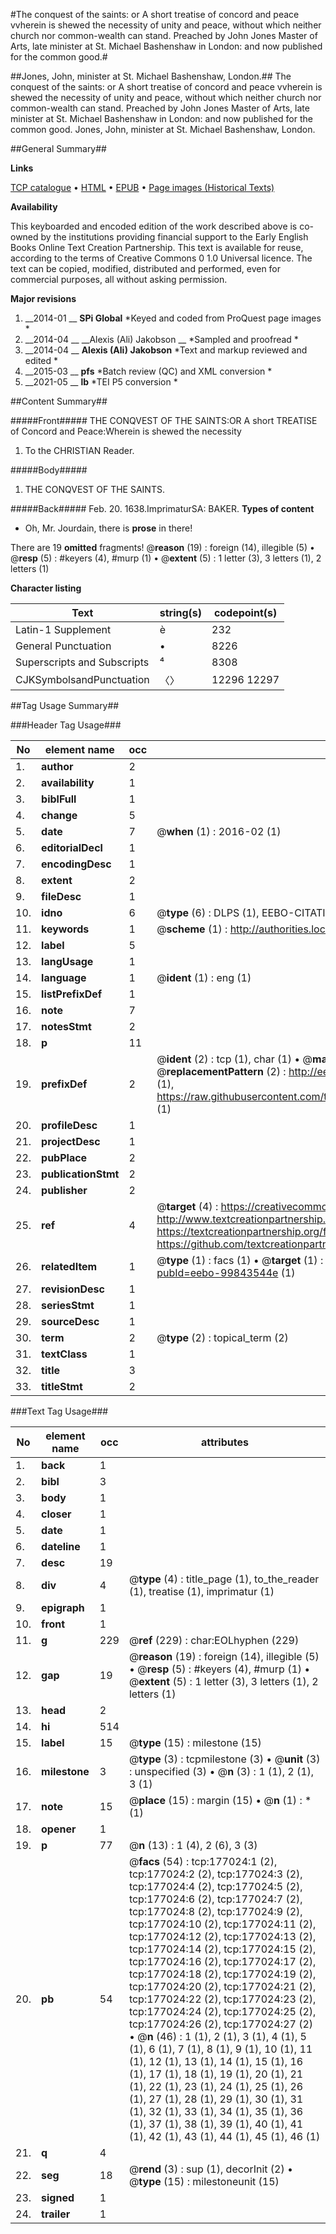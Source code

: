 #The conquest of the saints: or A short treatise of concord and peace vvherein is shewed the necessity of unity and peace, without which neither church nor common-wealth can stand. Preached by John Jones Master of Arts, late minister at St. Michael Bashenshaw in London: and now published for the common good.#

##Jones, John, minister at St. Michael Bashenshaw, London.##
The conquest of the saints: or A short treatise of concord and peace vvherein is shewed the necessity of unity and peace, without which neither church nor common-wealth can stand. Preached by John Jones Master of Arts, late minister at St. Michael Bashenshaw in London: and now published for the common good.
Jones, John, minister at St. Michael Bashenshaw, London.

##General Summary##

**Links**

[TCP catalogue](http://www.ota.ox.ac.uk/tcp/)  • 
[HTML](http://tei.it.ox.ac.uk/tcp/Texts-HTML/free/B14/B14274.html)  • 
[EPUB](http://tei.it.ox.ac.uk/tcp/Texts-EPUB/free/B14/B14274.epub) • 
[Page images (Historical Texts)](https://historicaltexts.jisc.ac.uk/eebo-99843544e)

**Availability**

This keyboarded and encoded edition of the work described above is co-owned by the
    institutions providing financial support to the Early English Books Online Text Creation
    Partnership. This text is available for reuse, according to the terms of  Creative Commons 0 1.0 Universal
    licence. The text can be copied, modified, distributed and performed, even for commercial
    purposes, all without asking permission.

**Major revisions**

1. __2014-01 __ __SPi Global__ *Keyed and coded from ProQuest page images *
1. __2014-04 __ __Alexis (Ali) Jakobson __ *Sampled and proofread *
1. __2014-04 __ __Alexis (Ali) Jakobson__ *Text and markup reviewed and edited *
1. __2015-03 __ __pfs__ *Batch review (QC) and XML conversion *
1. __2021-05 __ __lb__ *TEI P5 conversion *

##Content Summary##

#####Front#####
THE CONQVEST OF THE SAINTS:OR A short TREATISE of Concord and Peace:Wherein is shewed the necessity 
1. To the CHRISTIAN Reader.

#####Body#####

1. THE CONQVEST OF THE SAINTS.

#####Back#####
Feb. 20. 1638.ImprimaturSA: BAKER.
**Types of content**

  * Oh, Mr. Jourdain, there is **prose** in there!

There are 19 **omitted** fragments! 
 @__reason__ (19) : foreign (14), illegible (5)  •  @__resp__ (5) : #keyers (4), #murp (1)  •  @__extent__ (5) : 1 letter (3), 3 letters (1), 2 letters (1)

**Character listing**


|Text|string(s)|codepoint(s)|
|---|---|---|
|Latin-1 Supplement|è|232|
|General Punctuation|•|8226|
|Superscripts             and Subscripts|⁴|8308|
|CJKSymbolsandPunctuation|〈〉|12296 12297|

##Tag Usage Summary##

###Header Tag Usage###

|No|element name|occ|attributes|
|---|---|---|---|
|1.|__author__|2||
|2.|__availability__|1||
|3.|__biblFull__|1||
|4.|__change__|5||
|5.|__date__|7| @__when__ (1) : 2016-02 (1)|
|6.|__editorialDecl__|1||
|7.|__encodingDesc__|1||
|8.|__extent__|2||
|9.|__fileDesc__|1||
|10.|__idno__|6| @__type__ (6) : DLPS (1), EEBO-CITATION (1), VID (1), EEBO-PROQUEST (1), STC (2)|
|11.|__keywords__|1| @__scheme__ (1) : http://authorities.loc.gov/ (1)|
|12.|__label__|5||
|13.|__langUsage__|1||
|14.|__language__|1| @__ident__ (1) : eng (1)|
|15.|__listPrefixDef__|1||
|16.|__note__|7||
|17.|__notesStmt__|2||
|18.|__p__|11||
|19.|__prefixDef__|2| @__ident__ (2) : tcp (1), char (1)  •  @__matchPattern__ (2) : ([0-9\-]+):([0-9IVX]+) (1), (.+) (1)  •  @__replacementPattern__ (2) : http://eebo.chadwyck.com/downloadtiff?vid=$1&page=$2 (1), https://raw.githubusercontent.com/textcreationpartnership/Texts/master/tcpchars.xml#$1 (1)|
|20.|__profileDesc__|1||
|21.|__projectDesc__|1||
|22.|__pubPlace__|2||
|23.|__publicationStmt__|2||
|24.|__publisher__|2||
|25.|__ref__|4| @__target__ (4) : https://creativecommons.org/publicdomain/zero/1.0/ (1), http://www.textcreationpartnership.org/docs/. (1), https://textcreationpartnership.org/faq/#faq05 (1), https://github.com/textcreationpartnership (1)|
|26.|__relatedItem__|1| @__type__ (1) : facs (1)  •  @__target__ (1) : https://data.historicaltexts.jisc.ac.uk/view?pubId=eebo-99843544e (1)|
|27.|__revisionDesc__|1||
|28.|__seriesStmt__|1||
|29.|__sourceDesc__|1||
|30.|__term__|2| @__type__ (2) : topical_term (2)|
|31.|__textClass__|1||
|32.|__title__|3||
|33.|__titleStmt__|2||


###Text Tag Usage###

|No|element name|occ|attributes|
|---|---|---|---|
|1.|__back__|1||
|2.|__bibl__|3||
|3.|__body__|1||
|4.|__closer__|1||
|5.|__date__|1||
|6.|__dateline__|1||
|7.|__desc__|19||
|8.|__div__|4| @__type__ (4) : title_page (1), to_the_reader (1), treatise (1), imprimatur (1)|
|9.|__epigraph__|1||
|10.|__front__|1||
|11.|__g__|229| @__ref__ (229) : char:EOLhyphen (229)|
|12.|__gap__|19| @__reason__ (19) : foreign (14), illegible (5)  •  @__resp__ (5) : #keyers (4), #murp (1)  •  @__extent__ (5) : 1 letter (3), 3 letters (1), 2 letters (1)|
|13.|__head__|2||
|14.|__hi__|514||
|15.|__label__|15| @__type__ (15) : milestone (15)|
|16.|__milestone__|3| @__type__ (3) : tcpmilestone (3)  •  @__unit__ (3) : unspecified (3)  •  @__n__ (3) : 1 (1), 2 (1), 3 (1)|
|17.|__note__|15| @__place__ (15) : margin (15)  •  @__n__ (1) : * (1)|
|18.|__opener__|1||
|19.|__p__|77| @__n__ (13) : 1 (4), 2 (6), 3 (3)|
|20.|__pb__|54| @__facs__ (54) : tcp:177024:1 (2), tcp:177024:2 (2), tcp:177024:3 (2), tcp:177024:4 (2), tcp:177024:5 (2), tcp:177024:6 (2), tcp:177024:7 (2), tcp:177024:8 (2), tcp:177024:9 (2), tcp:177024:10 (2), tcp:177024:11 (2), tcp:177024:12 (2), tcp:177024:13 (2), tcp:177024:14 (2), tcp:177024:15 (2), tcp:177024:16 (2), tcp:177024:17 (2), tcp:177024:18 (2), tcp:177024:19 (2), tcp:177024:20 (2), tcp:177024:21 (2), tcp:177024:22 (2), tcp:177024:23 (2), tcp:177024:24 (2), tcp:177024:25 (2), tcp:177024:26 (2), tcp:177024:27 (2)  •  @__n__ (46) : 1 (1), 2 (1), 3 (1), 4 (1), 5 (1), 6 (1), 7 (1), 8 (1), 9 (1), 10 (1), 11 (1), 12 (1), 13 (1), 14 (1), 15 (1), 16 (1), 17 (1), 18 (1), 19 (1), 20 (1), 21 (1), 22 (1), 23 (1), 24 (1), 25 (1), 26 (1), 27 (1), 28 (1), 29 (1), 30 (1), 31 (1), 32 (1), 33 (1), 34 (1), 35 (1), 36 (1), 37 (1), 38 (1), 39 (1), 40 (1), 41 (1), 42 (1), 43 (1), 44 (1), 45 (1), 46 (1)|
|21.|__q__|4||
|22.|__seg__|18| @__rend__ (3) : sup (1), decorInit (2)  •  @__type__ (15) : milestoneunit (15)|
|23.|__signed__|1||
|24.|__trailer__|1||

